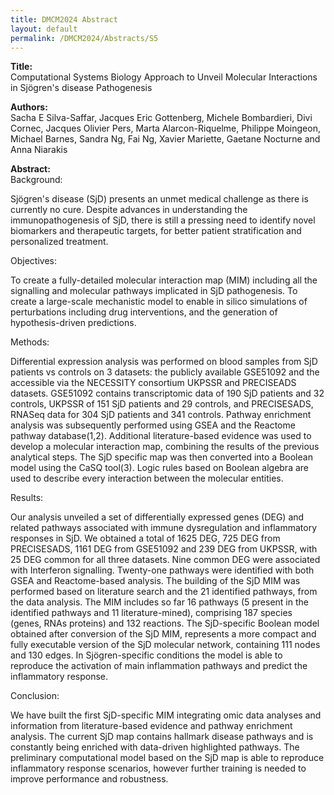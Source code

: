 ```yaml
---
title: DMCM2024 Abstract
layout: default
permalink: /DMCM2024/Abstracts/S5
---
```


**Title:** \
Computational Systems Biology Approach to Unveil Molecular Interactions in Sjögren's disease Pathogenesis

**Authors:** \
Sacha E Silva-Saffar, Jacques Eric Gottenberg, Michele Bombardieri, Divi Cornec, Jacques Olivier Pers, Marta Alarcon-Riquelme, Philippe Moingeon, Michael Barnes, Sandra Ng, Fai Ng, Xavier Mariette, Gaetane Nocturne and Anna Niarakis

**Abstract:** \
Background:

Sjögren's disease (SjD) presents an unmet medical challenge as there is currently no cure. Despite advances in understanding the immunopathogenesis of SjD, there is still a pressing need to identify novel biomarkers and therapeutic targets, for better patient stratification and personalized treatment.

Objectives:

To create a fully-detailed molecular interaction map (MIM) including all the signalling and molecular pathways implicated in SjD pathogenesis. To create a large-scale mechanistic model to enable in silico simulations of perturbations including drug interventions, and the generation of hypothesis-driven predictions.

Methods:

Differential expression analysis was performed on blood samples from SjD patients vs controls on 3 datasets: the publicly available GSE51092 and the accessible via the NECESSITY consortium UKPSSR and PRECISEADS datasets. GSE51092 contains transcriptomic data of 190 SjD patients and 32 controls, UKPSSR of 151 SjD patients and 29 controls, and PRECISESADS, RNASeq data for 304 SjD patients and 341 controls. Pathway enrichment analysis was subsequently performed using GSEA and the Reactome pathway database(1,2). Additional literature-based evidence was used to develop a molecular interaction map, combining the results of the previous analytical steps. The SjD specific map was then converted into a Boolean model using the CaSQ tool(3). Logic rules based on Boolean algebra are used to describe every interaction between the molecular entities.

Results:

Our analysis unveiled a set of differentially expressed genes (DEG) and related pathways associated with immune dysregulation and inflammatory responses in SjD. We obtained a total of 1625 DEG, 725 DEG from PRECISESADS, 1161 DEG from GSE51092 and 239 DEG from UKPSSR, with 25 DEG common for all three datasets. Nine common DEG were associated with Interferon signalling. Twenty-one pathways were identified with both GSEA and Reactome-based analysis. The building of the SjD MIM was performed based on literature search and the 21 identified pathways, from the data analysis. The MIM includes so far 16 pathways (5 present in the identified pathways and 11 literature-mined), comprising 187 species (genes, RNAs proteins) and 132 reactions. The SjD-specific Boolean model obtained after conversion of the SjD MIM, represents a more compact and fully executable version of the SjD molecular network, containing 111 nodes and 130 edges. In Sjögren-specific conditions the model is able to reproduce the activation of main inflammation pathways and predict the inflammatory response.

Conclusion:

We have built the first SjD-specific MIM integrating omic data analyses and information from literature-based evidence and pathway enrichment analysis. The current SjD map contains hallmark disease pathways and is constantly being enriched with data-driven highlighted pathways. The preliminary computational model based on the SjD map is able to reproduce inflammatory response scenarios, however further training is needed to improve performance and robustness.

